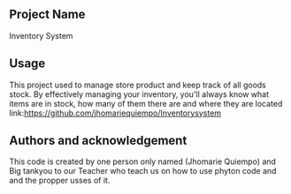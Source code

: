 ## Project Name
   Inventory System
  
## Usage
   This project used to manage store product and keep track of all goods stock. By effectively managing
   your inventory, you'll always know what items are in stock, how many of them there are and where they are located
   link:https://github.com/jhomariequiempo/Inventorysystem
   
## Authors and acknowledgement
   This code is created by one person only named (Jhomarie Quiempo) and Big tankyou to our Teacher who teach us on how to use phyton code and and the propper usses of it.
 
